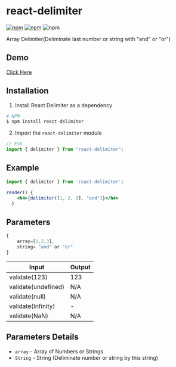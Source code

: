 # react-delimiter

[![npm](https://img.shields.io/npm/v/react-delimiter.svg)](https://www.npmjs.com/package/react-delimiter) 
[![npm](https://img.shields.io/npm/dw/react-delimiter.svg)](https://www.npmjs.com/package/react-delimiter)
![npm](https://img.shields.io/npm/l/react-delimiter.svg)


Array Delimiter(Deliminate last number or string with "and" or "or")


## Demo
[Click Here](https://miteshtagadiya.github.io/react-delimiter/)

## Installation

1.  Install React Delimiter as a dependency

```bash
# NPM
$ npm install react-delimiter
```

2.  Import the `react-delimiter` module

```javascript
// ES6
import { delimiter } from "react-delimiter";
```


## Example
```jsx
import { delimiter } from 'react-delimiter';

render() {
    <h4>{delimiter([1, 2, 3], "and")}</h4>
  }

```


## Parameters
```javascript
{
    array=[1,2,3],
    string= "and" or "or"
}
```

|Input               |Output|        
|--------------------|------|
|validate(123)       |123   | 
|validate(undefined) |N/A   |
|validate(null)      |N/A   |
|validate(Infinity)  |-     |
|validate(NaN)       |N/A   |

## Parameters Details

* `array` - Array of Numbers or Strings
* `String` - String (Deliminate number or string by this string)